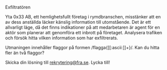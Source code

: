Exfiltratören

Yta 0x33 AB, ett hemlighetsfullt företag i rymdbranschen, misstänker att en av dess
anställda läcker känslig information till utomstående. Det är ett allvarligt
läge, då det finns indikationer på att medarbetaren är agent för en aktör som
planerar att genomföra ett inbrott på företaget. Analysera trafiken och försök
hitta vilken information som har exfiltrerats. 

Utmaningen innehåller flaggor på formen /flagga{[[:ascii:]]+}/. Kan du hitta
fler än två flaggor?

Skicka din lösning till rekrytering@fra.se. Lycka till!

